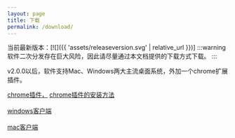 ```yaml
---
layout: page
title: 下载
permalink: /download/
---
```

当前最新版本：[![]({{ 'assets/releaseversion.svg' | relative_url }})]
:::warning
软件二次分发存在巨大风险，因此请尽量通过本文档提供的下载方式下载。
:::

v2.0.0以后，软件支持Mac、Windows两大主流桌面系统，外加一个chrome扩展插件。

<a href="https://wwa.lanzoui.com/irbvPwcj48f" target="_blank">chrome插件，</a>
[chrome插件的安装方法](https://www.cnplugins.com/zhuanti/newinstall.html)
<br/><br/>
<a href="https://wwa.lanzoui.com/iRSk9wci5pc" target="_blank">windows客户端</a>
<br/><br/>
<a href="https://wwa.lanzoui.com/inxxJwcivra" target="_blank">mac客户端</a>
